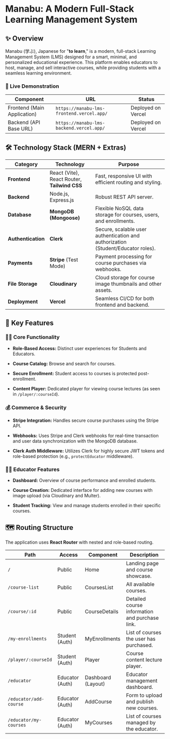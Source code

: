 # Manabu: A Modern Full-Stack Learning Management System

## ✨ Overview

Manabu (学ぶ), Japanese for "**to learn**," is a modern, full-stack Learning Management System (LMS) designed for a smart, minimal, and personalized educational experience. This platform enables educators to host, manage, and sell interactive courses, while providing students with a seamless learning environment.

### 🚀 Live Demonstration

| Component | URL | Status | 
 | ----- | ----- | ----- | 
| Frontend (Main Application) | `https://manabu-lms-frontend.vercel.app/` | Deployed on Vercel | 
| Backend (API Base URL) | `https://manabu-lms-backend.vercel.app/` | Deployed on Vercel | 

## 🛠️ Technology Stack (MERN + Extras)

| Category | Technology | Purpose | 
 | ----- | ----- | ----- | 
| **Frontend** | React (Vite), React Router, **Tailwind CSS** | Fast, responsive UI with efficient routing and styling. | 
| **Backend** | Node.js, Express.js | Robust REST API server. | 
| **Database** | **MongoDB (Mongoose)** | Flexible NoSQL data storage for courses, users, and enrollments. | 
| **Authentication** | **Clerk** | Secure, scalable user authentication and authorization (Student/Educator roles). | 
| **Payments** | **Stripe** (Test Mode) | Payment processing for course purchases via webhooks. | 
| **File Storage** | **Cloudinary** | Cloud storage for course image thumbnails and other assets. | 
| **Deployment** | **Vercel** | Seamless CI/CD for both frontend and backend. | 

## 🔑 Key Features

### 🧑‍💻 Core Functionality

* **Role-Based Access:** Distinct user experiences for Students and Educators.

* **Course Catalog:** Browse and search for courses.

* **Secure Enrollment:** Student access to courses is protected post-enrollment.

* **Content Player:** Dedicated player for viewing course lectures (as seen in `/player/:courseId`).

### 💰 Commerce & Security

* **Stripe Integration:** Handles secure course purchases using the Stripe API.

* **Webhooks:** Uses Stripe and Clerk webhooks for real-time transaction and user data synchronization with the MongoDB database.

* **Clerk Auth Middleware:** Utilizes Clerk for highly secure JWT tokens and role-based protection (e.g., `protectEducator` middleware).

### 👩‍🏫 Educator Features

* **Dashboard:** Overview of course performance and enrolled students.

* **Course Creation:** Dedicated interface for adding new courses with image upload (via Cloudinary and Multer).

* **Student Tracking:** View and manage students enrolled in their specific courses.

## 🗺️ Routing Structure

The application uses **React Router** with nested and role-based routing.

| Path | Access | Component | Description | 
 | ----- | ----- | ----- | ----- | 
| `/` | Public | Home | Landing page and course showcase. | 
| `/course-list` | Public | CoursesList | All available courses. | 
| `/course/:id` | Public | CourseDetails | Detailed course information and purchase link. | 
| `/my-enrollments` | Student (Auth) | MyEnrollments | List of courses the user has purchased. | 
| `/player/:courseId` | Student (Auth) | Player | Course content lecture player. | 
| `/educator` | Educator (Auth) | Dashboard (Layout) | Educator management dashboard. | 
| `/educator/add-course` | Educator (Auth) | AddCourse | Form to upload and publish new courses. | 
| `/educator/my-courses` | Educator (Auth) | MyCourses | List of courses managed by the educator. | 